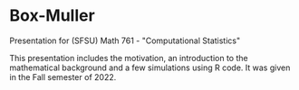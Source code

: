 # Box-Muller
Presentation for (SFSU) Math 761 - "Computational Statistics" 

This presentation includes the motivation, an introduction to the mathematical background and a few simulations using R code. It was given in the Fall semester of 2022. 
